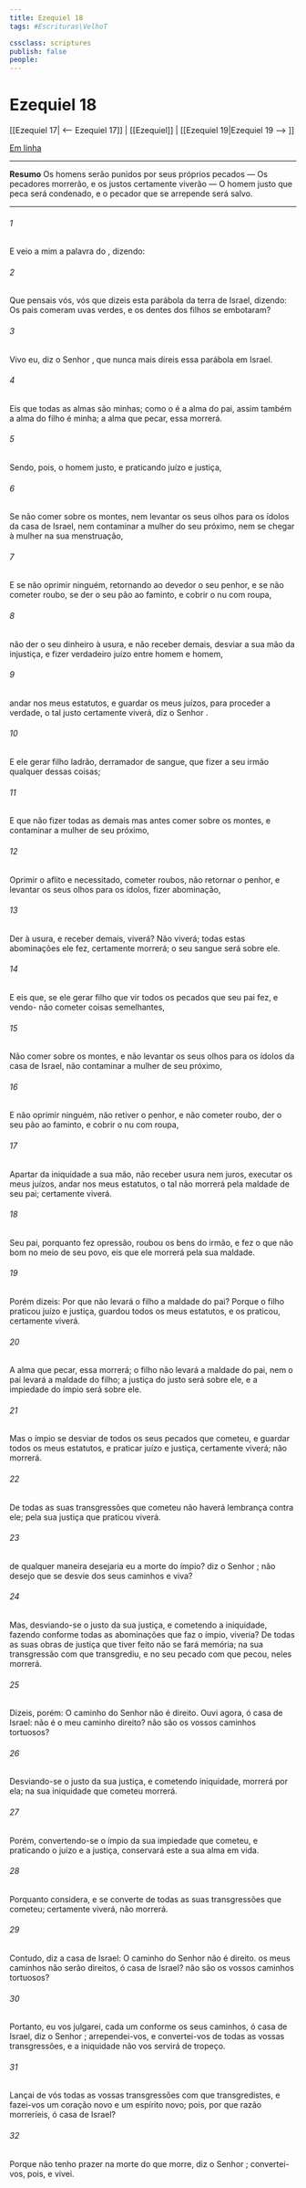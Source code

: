 ```yaml
---
title: Ezequiel 18
tags: #Escrituras\VelhoT

cssclass: scriptures
publish: false
people:
---
```


# Ezequiel 18
[[Ezequiel 17| <-- Ezequiel 17]] | [[Ezequiel]] | [[Ezequiel 19|Ezequiel 19 --> ]]

[Em linha](https://churchofjesuschrist.org/study/scriptures/ot/ezek/18?lang=por)

---
__Resumo__
Os homens serão punidos por seus próprios pecados — Os pecadores morrerão, e os justos certamente viverão — O homem justo que peca será condenado, e o pecador que se arrepende será salvo.

---
###### 1 
E veio a mim a palavra do , dizendo:

###### 2 
Que pensais vós, vós que dizeis esta parábola da terra de Israel, dizendo: Os pais comeram uvas verdes, e os dentes dos filhos se embotaram?

###### 3 
Vivo eu, diz o Senhor , que nunca mais direis essa parábola em Israel.

###### 4 
Eis que todas as almas são minhas; como o é a alma do pai, assim também a alma do filho é minha; a alma que pecar, essa morrerá.

###### 5 
Sendo, pois, o homem justo, e praticando juízo e justiça,

###### 6 
Se não comer sobre os montes, nem levantar os seus olhos para os ídolos da casa de Israel, nem contaminar a mulher do seu próximo, nem se chegar à mulher na sua menstruação,

###### 7 
E se não oprimir ninguém, retornando ao devedor o seu penhor, e se não cometer roubo, se der o seu pão ao faminto, e cobrir o nu com roupa,

###### 8 
 não der o seu dinheiro à usura, e não receber demais,  desviar a sua mão da injustiça, e fizer verdadeiro juízo entre homem e homem,

###### 9 
 andar nos meus estatutos, e guardar os meus juízos, para proceder  a verdade, o tal justo certamente viverá, diz o Senhor .

###### 10 
E  ele gerar  filho ladrão, derramador de sangue, que fizer a seu irmão qualquer dessas coisas;

###### 11 
E que não fizer todas as demais  mas antes comer sobre os montes, e contaminar a mulher de seu próximo,

###### 12 
Oprimir o aflito e necessitado, cometer roubos, não retornar o penhor, e levantar os seus olhos para os ídolos,  fizer abominação,

###### 13 
Der  à usura, e receber demais,  viverá? Não viverá; todas estas abominações ele fez, certamente morrerá; o seu sangue será sobre ele.

###### 14 
E eis que, se  ele gerar filho que vir todos os pecados que seu pai fez, e vendo- não cometer coisas semelhantes,

###### 15 
Não comer sobre os montes, e não levantar os seus olhos para os ídolos da casa de Israel,  não contaminar a mulher de seu próximo,

###### 16 
E não oprimir ninguém,  não retiver o penhor, e não cometer roubo, der o seu pão ao faminto, e cobrir o nu com roupa,

###### 17 
Apartar da iniquidade a sua mão, não receber usura nem juros, executar os meus juízos,  andar nos meus estatutos, o tal não morrerá pela maldade de seu pai; certamente viverá.

###### 18 
Seu pai, porquanto fez opressão, roubou os bens do irmão, e fez o que não  bom no meio de seu povo, eis que ele morrerá pela sua maldade.

###### 19 
Porém dizeis: Por que não levará o filho a maldade do pai? Porque o filho praticou juízo e justiça,  guardou todos os meus estatutos, e os praticou,  certamente viverá.

###### 20 
A alma que pecar, essa morrerá; o filho não levará a maldade do pai, nem o pai levará a maldade do filho; a justiça do justo será sobre ele, e a impiedade do ímpio será sobre ele.

###### 21 
Mas  o ímpio se desviar de todos os seus pecados que cometeu, e guardar todos os meus estatutos, e praticar juízo e justiça, certamente viverá; não morrerá.

###### 22 
De todas as suas transgressões que cometeu não haverá lembrança contra ele; pela sua justiça que praticou viverá.

###### 23 
 de qualquer maneira desejaria eu a morte do ímpio? diz o Senhor ;  não desejo que se desvie dos seus caminhos e viva?

###### 24 
Mas, desviando-se o justo da sua justiça, e cometendo a iniquidade, fazendo conforme todas as abominações que faz o ímpio,  viveria? De todas as suas obras de justiça que tiver feito não se fará memória; na sua transgressão com que transgrediu, e no seu pecado com que pecou, neles morrerá.

###### 25 
Dizeis, porém: O caminho do Senhor não é direito. Ouvi agora, ó casa de Israel:  não é o meu caminho direito? não são os vossos caminhos tortuosos?

###### 26 
Desviando-se o justo da sua justiça, e cometendo iniquidade, morrerá por ela; na sua iniquidade que cometeu morrerá.

###### 27 
Porém, convertendo-se o ímpio da sua impiedade que cometeu, e praticando o juízo e a justiça, conservará este a sua alma em vida.

###### 28 
Porquanto considera, e se converte de todas as suas transgressões que cometeu; certamente viverá, não morrerá.

###### 29 
Contudo, diz a casa de Israel: O caminho do Senhor não é direito.  os meus caminhos não serão direitos, ó casa de Israel?  não são os vossos caminhos tortuosos?

###### 30 
Portanto, eu vos julgarei, cada um conforme os seus caminhos, ó casa de Israel, diz o Senhor ; arrependei-vos, e convertei-vos de todas as vossas transgressões, e a iniquidade não vos servirá de tropeço.

###### 31 
Lançai de vós todas as vossas transgressões com que transgredistes, e fazei-vos um coração novo e um espírito novo; pois, por que razão morreríeis, ó casa de Israel?

###### 32 
Porque não tenho prazer na morte do que morre, diz o Senhor ; convertei-vos, pois, e vivei.

